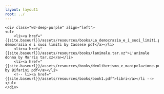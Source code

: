 ```yaml
---
layout: layout1
root: ../
---
```


<nav id="booksIT">
<!-- pages books -->

    <div class="w3-deep-purple" align="left">
	<ul>
		<li><a href="{{site.baseurl}}/assets/resources/books/La_democrazia_e_i_suoi_limiti.pdf">La democrazia e i suoi limiti by Cassese pdf</a></li>
		<li><a href="{{site.baseurl}}/assets/resources/books/lanimale.tar.xz">L'animale donna by Morris tar.xz</a></li>
		<li><a href="{{site.baseurl}}/assets/resources/books/Neoliberismo_e_manipolazione.pdf">Neoliberismo_e_manipolazione by Bifarini pdf</a></li>
		<!-- li><a href="{{site.baseurl}}/assets/resources/books/book1.pdf">libri</a></li -->
	</ul>
    </div>
</nav>
